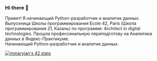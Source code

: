 ### Hi there 👋
Привет! Я начинающий Python-разработчик и аналитик данных.
Выпускница Школы программирования Ecole 42, Paris (Школа программирования 21, Казань) по программе: Architect in digital technologies.
Прошла профессинальную переподготову на Аналитика данных в Яндекс-Практикуме.   
Начинающий Python-разработчик и аналитик данных.
<!--
**Zhenivieva/Zhenivieva** is a ✨ _special_ ✨ repository because its `README.md` (this file) appears on your GitHub profile.

Here are some ideas to get you started:

- 🔭 I’m currently working on ...
- 🌱 I’m currently learning ...
- 👯 I’m looking to collaborate on ...
- 🤔 I’m looking for help with ...
- 💬 Ask me about ...
- 📫 How to reach me: ...
- 😄 Pronouns: ...
- ⚡ Fun fact: ...
-->
[![mmaryjan's 42 stats](https://badge42.vercel.app/api/v2/cl620u2l6003009meenhmz4yl/stats?cursusId=21&coalitionId=104)](https://github.com/JaeSeoKim/badge42)

<!--
![JaeSeoKim's Top Langs](https://github-readme-stats.vercel.app/api/top-langs/?username=Zhenivieva&layout=compact&bg_color=7f7fd5,86a8e7,91eac9&title_color=fff&text_color=fff)
-->
